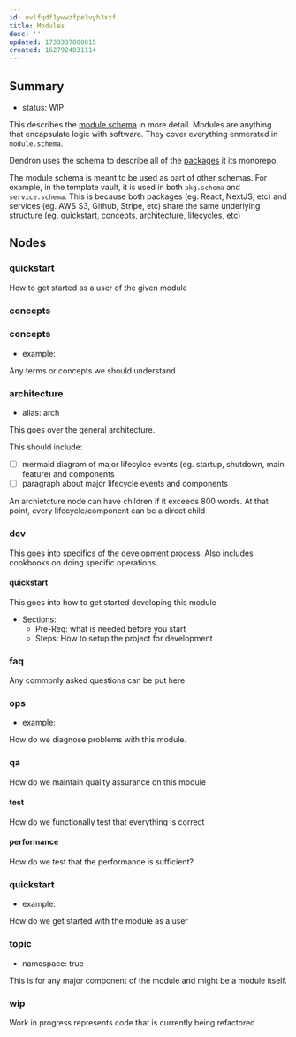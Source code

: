 ```yaml
---
id: ovlfqdf1ywwzfpe3vyh3xzf
title: Modules
desc: ''
updated: 1733337800815
created: 1627924831114
---
```




## Summary
- status: WIP

This describes the [module schema](../module.schema.yml) in more detail. Modules are anything that encapsulate logic with software. They cover everything enmerated in `module.schema`.

Dendron uses the schema to describe all of the [packages](https://wiki.dendron.so/notes/32cdd4aa-d9f6-4582-8d0c-07f64a00299b.html#summary) it its monorepo.

The module schema is meant to be used as part of other schemas. For example, in the template vault, it is used in both `pkg.schema` and `service.schema`. This is because both packages (eg. React, NextJS, etc) and services (eg. AWS S3, Github, Stripe, etc) share the same underlying structure (eg. quickstart, concepts, architecture, lifecycles, etc)

## Nodes

### quickstart

How to get started as a user of the given module

### concepts

### concepts
- example: 

Any terms or concepts we should understand

### architecture
- alias: arch

This goes over the general architecture.

This should include:
- [ ] mermaid diagram of major lifecylce events (eg. startup, shutdown, main feature) and components
- [ ] paragraph about major lifecycle events and components

An archietcture node can have children if it exceeds 800 words. At that point, every lifecycle/component can be a direct child

### dev

This goes into specifics of the development process. Also includes cookbooks on doing specific operations

#### quickstart

This goes into how to get started developing this module

- Sections:
  - Pre-Req: what is needed before you start
  - Steps: How to setup the project for development

### faq

Any commonly asked questions can be put here

### ops
- example: 

How do we diagnose problems with this module.

### qa

How do we maintain quality assurance on this module

#### test

How do we functionally test that everything is correct

#### performance

How do we test that the performance is sufficient?

### quickstart
- example: 

How do we get started with the module as a user

### topic
- namespace: true

This is for any major component of the module and might be a module itself.

### wip

Work in progress represents code that is currently being refactored
